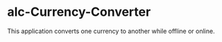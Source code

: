 # alc-Currency-Converter
This application converts one currency to another while offline or online.
